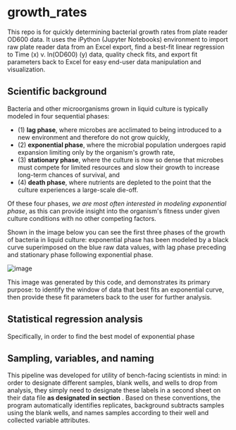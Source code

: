 # growth_rates

This repo is for quickly determining bacterial growth rates from plate reader OD600 data. It uses the iPython (Jupyter Notebooks) environment to import raw plate reader data from an Excel export, find a best-fit linear regression to Time (x) v. ln(OD600) (y) data, quality check fits, and export fit parameters back to Excel for easy end-user data manipulation and visualization.


## Scientific background
Bacteria and other microorganisms grown in liquid culture is typically modeled in four sequential phases: 
- (1) **lag phase**, where microbes are acclimated to being introduced to a new environment and therefore do not grow quickly,
- (2) **exponential phase**, where the microbial population undergoes rapid expansion limiting only by the organism's growth rate,
- (3) **stationary phase**, where the culture is now so dense that microbes must compete for limited resources and slow their growth to increase long-term chances of survival, and
- (4) **death phase**, where nutrients are depleted to the point that the culture experiences a large-scale die-off.

Of these four phases, *we are most often interested in modeling exponential phase*, as this can provide insight into the organism's fitness under given culture conditions with no other competing factors.

Shown in the image below you can see the first three phases of the growth of bacteria in liquid culture: exponential phase has been modeled by a black curve superimposed on the blue raw data values, with lag phase preceding and stationary phase following exponential phase.

![image](https://github.com/user-attachments/assets/f7947a17-3b5c-4a5b-89e1-7dd6dc9a4f9f)

This image was generated by this code, and demonstrates its primary purpose: to identify the window of data that best fits an exponential curve, then provide these fit parameters back to the user for further analysis.


## Statistical regression analysis
Specifically, in order to find the best model of exponential phase

## Sampling, variables, and naming
This pipeline was developed for utility of bench-facing scientists in mind: in order to designate different samples, blank wells, and wells to drop from analysis, they simply need to designate these labels in a second sheet on their data file **as designated in section** . Based on these conventions, the program automatically identifies replicates, background subtracts samples using the blank wells, and names samples according to their well and collected variable attributes. 

